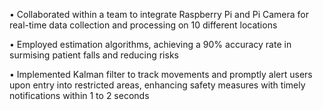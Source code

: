 •	Collaborated within a team to integrate Raspberry Pi and Pi Camera for real-time data collection and processing on 10 different locations

•	Employed estimation algorithms, achieving a 90% accuracy rate in surmising patient falls and reducing risks

•	Implemented Kalman filter to track movements and promptly alert users upon entry into restricted areas, enhancing safety measures with timely notifications within 1 to 2 seconds

